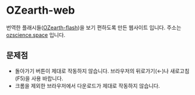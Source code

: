 # OZearth-web
번역한 플래시들([OZearth-flash](https://github.com/Kirbymaker/OZearth-flash "OZearth-flash"))을 보기 편하도록 만든 웹사이트 입니다.
주소는 [ozscience.space](http://ozscience.space "ozscience.space") 입니다.

## 문제점
- 돌아가기 버튼이 제대로 작동하지 않습니다. 브라우저의 뒤로가기(←)나 새로고침(F5)을 사용 바랍니다.
- 크롬을 제외한 브라우저에서 다운로드가 제대로 작동하지 않습니다.
